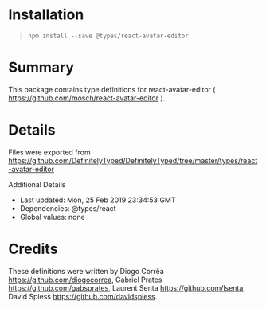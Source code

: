 # Installation
> `npm install --save @types/react-avatar-editor`

# Summary
This package contains type definitions for react-avatar-editor ( https://github.com/mosch/react-avatar-editor ).

# Details
Files were exported from https://github.com/DefinitelyTyped/DefinitelyTyped/tree/master/types/react-avatar-editor

Additional Details
 * Last updated: Mon, 25 Feb 2019 23:34:53 GMT
 * Dependencies: @types/react
 * Global values: none

# Credits
These definitions were written by Diogo Corrêa <https://github.com/diogocorrea>, Gabriel Prates <https://github.com/gabsprates>, Laurent Senta <https://github.com/lsenta>, David Spiess <https://github.com/davidspiess>.

